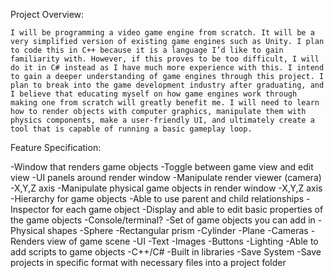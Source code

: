 Project Overview:

	I will be programming a video game engine from scratch. It will be a very simplified version of existing game engines such as Unity. I plan to code this in C++ because it is a language I’d like to gain familiarity with. However, if this proves to be too difficult, I will do it in C# instead as I have much more experience with this. I intend to gain a deeper understanding of game engines through this project. I plan to break into the game development industry after graduating, and I believe that educating myself on how game engines work through making one from scratch will greatly benefit me. I will need to learn how to render objects with computer graphics, manipulate them with physics components, make a user-friendly UI, and ultimately create a tool that is capable of running a basic gameplay loop.
 

Feature Specification:

-Window that renders game objects
  -Toggle between game view and edit view
-UI panels around render window
  -Manipulate render viewer (camera)
    -X,Y,Z axis
  -Manipulate physical game objects in render window
    -X,Y,Z axis
  -Hierarchy for game objects
    -Able to use parent and child relationships
  -Inspector for each game object
    -Display and able to edit basic properties of the game objects
  -Console/terminal?
-Set of game objects you can add in
  -Physical shapes
    -Sphere
    -Rectangular prism
    -Cylinder
    -Plane
  -Cameras
    -Renders view of game scene
  -UI
    -Text
    -Images
    -Buttons
  -Lighting
-Able to add scripts to game objects
  -C++/C#
  -Built in libraries
-Save System
  -Save projects in specific format with necessary files into a project folder

